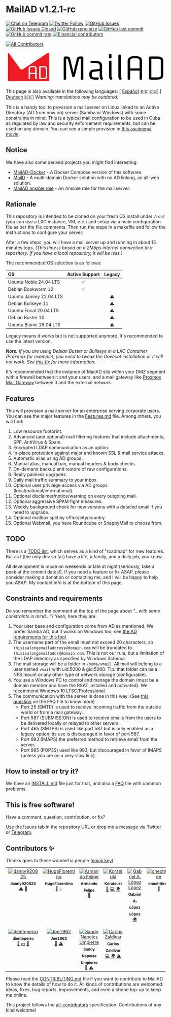 # MailAD v1.2.1-rc

[![Chat on Telegram](https://img.shields.io/badge/Chat%20on-Telegram-brightgreen?style=flat-square)](https://t.me/MailAD_dev) [![Twitter Follow](https://img.shields.io/twitter/follow/co7wt?label=Follow&style=flat-square)](https://twitter.com/co7wt) [![GitHub Issues](https://img.shields.io/github/issues/stdevPavelmc/mailad?style=flat-square)](https://github.com/stdevPavelmc/mailad/issues) [![GitHub Issues Closed](https://img.shields.io/github/issues-closed/stdevPavelmc/mailad?style=flat-square)](https://github.com/stdevPavelmc/mailad/issues?q=is%3Aissue+is%3Aclosed) [![GitHub repo size](https://img.shields.io/github/repo-size/stdevPavelmc/mailad?style=flat-square)](https://github.com/stdevPavelmc/mailad/archive/master.zip) [![GitHub last commit](https://img.shields.io/github/last-commit/stdevPavelmc/mailad?style=flat-square)](https://github.com/stdevPavelmc/mailad/commits/master) [![GitHub commit rate](https://img.shields.io/github/commit-activity/m/stdevPavelmc/mailad?style=flat-square)](https://github.com/stdevPavelmc/mailad/commits/master) [![Financial contributors](https://opencollective.com/mailad/tiers/badge.svg)](https://opencollective.com/mailad)

<!-- ALL-CONTRIBUTORS-BADGE:START - Do not remove or modify this section -->
[![All Contributors](https://img.shields.io/badge/all_contributors-11-orange.svg?style=flat-square)](#contributors-)
<!-- ALL-CONTRIBUTORS-BADGE:END -->

![MailAD Logo](./logos/MailAD-logo-full_white_background.png)

This page is also available in the following languages: [ [Español](i18n/README.es.md) 🇪🇸 🇨🇺] [ [Deutsch](i18n/README.de.md) 🇩🇪] *Warning: translations may be outdated.*

This is a handy tool to provision a mail server on Linux linked to an Active Directory (AD from now on) server (Samba or Windows) with some constraints in mind. This is a typical mail configuration to be used in Cuba as regulated by law and security enforcement requirements, but can be used on any domain. You can see a simple provision in [this asciinema movie](https://asciinema.org/a/fD1LuVLfeb8RPCHOIgbR1J9d8).

## Notice

We have also some derived projects you might find interesting:

- [MailAD-Docker](https://github.com/stdevPavelmc/mailad-docker/) - A Docker Compose version of this software.
- [MailD](https://github.com/stdevPavelmc/maild/) - A multi-domain Docker solution with no AD linking, an all-web solution.
- [MailAD ansible role](https://github.com/stdevPavelmc/mailad-ansible-role) - An Ansible role for the mail server.

## Rationale

This repository is intended to be cloned on your fresh OS install under `/root` (you can use a LXC instance, VM, etc.) and setup via a main configuration file as per the file comments. Then run the steps in a makefile and follow the instructions to configure your server.

After a few steps, you will have a mail server up and running in about 15 minutes tops. *(This time is based on a 2Mbps internet connection to a repository. If you have a local repository, it will be less.)*

The recommended OS selection is as follows:

| OS | Active Support | Legacy |
|:--- |:---:|:---:|
| Ubuntu Noble 24.04 LTS | ✅ |  |
| Debian Bookworm 12 | ✅ |  |
| Ubuntu Jammy 22.04 LTS |  | ⚠️ |
| Debian Bullseye 11 |  | ⚠️ |
| Ubuntu Focal 20.04 LTS |  | ⚠️ |
| Debian Buster 10 |  | ⚠️ |
| Ubuntu Bionic 18.04 LTS |  | ⚠️ |

Legacy means it works but is not supported anymore. It's recommended to use the latest version.

***Note:** If you are using Debian Buster or Bullseye in a LXC Container (Proxmox for example), you need to tweak the Dovecot installation or it will not work. See [this fix](https://serverfault.com/questions/976250/dovecot-lxc-apparmor-denied-buster) for more information.*

It's recommended that the instance of MailAD sits within your DMZ segment with a firewall between it and your users, and a mail gateway like [Proxmox Mail Gateway](https://www.proxmox.com/en/proxmox-mail-gateway) between it and the external network.

## Features

This will provision a mail server for an enterprise serving corporate users. You can see the major features in the [Features.md](Features.md) file. Among others, you will find:

1. Low resource footprint.
2. Advanced (and optional) mail filtering features that include attachments, SPF, AntiVirus & Spam.
3. Encrypted LDAP communication as an option.
4. In-place protection against major and known SSL & mail service attacks.
5. Automatic alias using AD groups.
6. Manual alias, manual ban, manual headers & body checks.
7. On-demand backup and restore of raw configurations.
8. Really painless upgrades.
9. Daily mail traffic summary to your inbox.
10. Optional user privilege access via AD groups (local/national/international).
11. Optional disclaimer/notice/warning on every outgoing mail.
12. Optional aggressive SPAM fight measures.
13. Weekly background check for new versions with a detailed email if you need to upgrade.
14. Optional mailbox split by office/city/country.
15. Optional Webmail, you have Roundcube or SnappyMail to choose from.

## TODO

There is a [TODO list](TODO.md), which serves as a kind of "roadmap" for new features. But as I (the only dev so far) have a life, a family, and a daily job, you know...

All development is made on weekends or late at night (seriously, take a peek at the commit dates!). If you need a feature or fix ASAP, please consider making a donation or contacting me, and I will be happy to help you ASAP. My contact info is at the bottom of this page.

## Constraints and requirements

Do you remember the comment at the top of the page about *"...with some constraints in mind..."*? Yeah, here they are:

1. Your user base and configuration come from AD as mentioned. We prefer Samba AD, but it works on Windows too; see [the AD requirements for this tool](AD_Requirements.md).
2. The username part of the email must not exceed 20 characters, so `thisisalongemailaddress@domain.com` will be truncated to `thisisalongemailaddr@domain.com`. This is not our rule, but a limitation of the LDAP directory as specified by Windows Schema.
3. The mail storage will be a folder in `/home/vmail`. All mail will belong to a user named `vmail` with uid:5000 & gid:5000. Tip: that folder can be a NFS mount or any other type of network storage (configurable).
4. You use a Windows PC to control and manage the domain (must be a domain member and have the RSAT installed and activated). We recommend Windows 10 LTSC/Professional.
5. The communication with the server is done in this way: (See [this question](FAQ.md#what-ports-i-need-to-get-open-to-make-sure-the-servers-works-ok) on the FAQ file to know more)
    - Port 25 (SMTP) is used to receive incoming traffic from the outside world or from a mail gateway.
    - Port 587 (SUBMISSION) is used to receive emails from the users to be delivered locally or relayed to other servers.
    - Port 465 (SMTPS) is used like port 587 but is only enabled as a legacy option; its use is discouraged in favor of port 587.
    - Port 993 (IMAPS) the preferred method to retrieve email from the server.
    - Port 995 (POP3S) used like 993, but discouraged in favor of IMAPS (unless you are on a very slow link).

## How to install or try it?

We have an [INSTALL.md](INSTALL.md) file just for that, and also a [FAQ](FAQ.md) file with common problems.

## This is free software!

Have a comment, question, contribution, or fix?

Use the Issues tab in the repository URL or drop me a message via [Twitter](https://twitter.com/co7wt) or [Telegram](https://t.me/pavelmc).

## Contributors ✨

Thanks goes to these wonderful people ([emoji key](https://allcontributors.org/docs/en/emoji-key)):

<!-- ALL-CONTRIBUTORS-LIST:START - Do not remove or modify this section -->
<!-- prettier-ignore-start -->
<!-- markdownlint-disable -->
<table>
  <tbody>
    <tr>
      <td align="center" valign="top" width="14.28%"><a href="https://github.com/danny920825"><img src="https://avatars2.githubusercontent.com/u/33090194?v=4?s=100" width="100px;" alt="danny920825"/><br /><sub><b>danny920825</b></sub></a><br /><a href="https://github.com/stdevPavelmc/mailad/commits?author=danny920825" title="Tests">⚠️</a> <a href="#ideas-danny920825" title="Ideas, Planning, & Feedback">🤔</a></td>
      <td align="center" valign="top" width="14.28%"><a href="https://github.com/HugoFlorentino"><img src="https://avatars0.githubusercontent.com/u/11479345?v=4?s=100" width="100px;" alt="HugoFlorentino"/><br /><sub><b>HugoFlorentino</b></sub></a><br /><a href="#ideas-HugoFlorentino" title="Ideas, Planning, & Feedback">🤔</a> <a href="#example-HugoFlorentino" title="Examples">💡</a></td>
      <td align="center" valign="top" width="14.28%"><a href="https://www.sysadminsdecuba.com"><img src="https://avatars1.githubusercontent.com/u/12705691?v=4?s=100" width="100px;" alt="Armando Felipe"/><br /><sub><b>Armando Felipe</b></sub></a><br /><a href="#ideas-armandofcom" title="Ideas, Planning, & Feedback">🤔</a></td>
      <td align="center" valign="top" width="14.28%"><a href="https://github.com/Koratsuki"><img src="https://avatars0.githubusercontent.com/u/20727446?v=4?s=100" width="100px;" alt="Koratsuki"/><br /><sub><b>Koratsuki</b></sub></a><br /><a href="#ideas-Koratsuki" title="Ideas, Planning, & Feedback">🤔</a> <a href="https://github.com/stdevPavelmc/mailad/commits?author=Koratsuki" title="Code">💻</a> <a href="#translation-Koratsuki" title="Translation">🌍</a></td>
      <td align="center" valign="top" width="14.28%"><a href="http://www.daxslab.com"><img src="https://avatars0.githubusercontent.com/u/13596248?v=4?s=100" width="100px;" alt="Gabriel A. López López"/><br /><sub><b>Gabriel A. López López</b></sub></a><br /><a href="#translation-glpzzz" title="Translation">🌍</a></td>
      <td align="center" valign="top" width="14.28%"><a href="https://github.com/oneohthree"><img src="https://avatars0.githubusercontent.com/u/7398832?v=4?s=100" width="100px;" alt="oneohthree"/><br /><sub><b>oneohthree</b></sub></a><br /><a href="#ideas-oneohthree" title="Ideas, Planning, & Feedback">🤔</a></td>
      <td align="center" valign="top" width="14.28%"><a href="http://iskra.ml"><img src="https://avatars3.githubusercontent.com/u/6555851?v=4?s=100" width="100px;" alt="Eddy Ernesto del Valle Pino"/><br /><sub><b>Eddy Ernesto del Valle Pino</b></sub></a><br /><a href="https://github.com/stdevPavelmc/mailad/commits?author=edelvalle" title="Documentation">📖</a></td>
    </tr>
    <tr>
      <td align="center" valign="top" width="14.28%"><a href="https://github.com/dienteperro"><img src="https://avatars.githubusercontent.com/u/5240140?v=4?s=100" width="100px;" alt="dienteperro"/><br /><sub><b>dienteperro</b></sub></a><br /><a href="https://github.com/stdevPavelmc/mailad/commits?author=dienteperro" title="Documentation">📖</a> <a href="#financial-dienteperro" title="Financial">💵</a> <a href="#ideas-dienteperro" title="Ideas, Planning, & Feedback">🤔</a></td>
      <td align="center" valign="top" width="14.28%"><a href="http://jjrweb.byethost8.com/"><img src="https://avatars.githubusercontent.com/u/11667019?v=4?s=100" width="100px;" alt="Joe1962"/><br /><sub><b>Joe1962</b></sub></a><br /><a href="#ideas-Joe1962" title="Ideas, Planning, & Feedback">🤔</a> <a href="https://github.com/stdevPavelmc/mailad/commits?author=Joe1962" title="Tests">⚠️</a></td>
      <td align="center" valign="top" width="14.28%"><a href="https://github.com/sandy-cmg"><img src="https://avatars.githubusercontent.com/u/101523070?v=4?s=100" width="100px;" alt="Sandy Napoles Umpierre"/><br /><sub><b>Sandy Napoles Umpierre</b></sub></a><br /><a href="#ideas-sandy-cmg" title="Ideas, Planning, & Feedback">🤔</a> <a href="https://github.com/stdevPavelmc/mailad/commits?author=sandy-cmg" title="Tests">⚠️</a></td>
      <td align="center" valign="top" width="14.28%"><a href="https://cz9dev.github.io/"><img src="https://avatars.githubusercontent.com/u/97544746?v=4?s=100" width="100px;" alt="Carlos Zaldívar"/><br /><sub><b>Carlos Zaldívar</b></sub></a><br /><a href="https://github.com/stdevPavelmc/mailad/commits?author=cz9dev" title="Code">💻</a> <a href="#translation-cz9dev" title="Translation">🌍</a> <a href="https://github.com/stdevPavelmc/mailad/commits?author=cz9dev" title="Tests">⚠️</a></td>
    </tr>
  </tbody>
</table>

<!-- markdownlint-restore -->
<!-- prettier-ignore-end -->

<!-- ALL-CONTRIBUTORS-LIST:END -->

Please read the [CONTRIBUTING.md](CONTRIBUTING.md) file if you want to contribute to MailAD to know the details of how to do it. All kinds of contributions are welcomed: ideas, fixes, bug reports, improvements, and even a phone top-up to keep me online.

This project follows the [all-contributors](https://github.com/all-contributors/all-contributors) specification. Contributions of any kind welcome!

